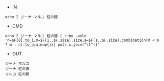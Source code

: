 - IN

```
echo 2 ジーナ マルコ 紅の豚
```

- CMD

```
echo 2 ジーナ マルコ 紅の豚 | ruby -anle 'n=$F[0].to_i;m=$F[1..$F.size].size;a=$F[1..$F.size].combination(m < n ? m : n).to_a;a.map{|x| puts x.join("\t")}'
```


- OUT

```
ジーナ	マルコ
ジーナ	紅の豚
マルコ	紅の豚
```
